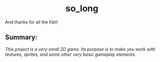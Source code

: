 <h1 align="center">so_long</h1>
And thanks for all the fish!

## Summary:
_This project is a very small 2D game.
Its purpose is to make you work with textures, sprites,
and some other very basic gameplay elements._